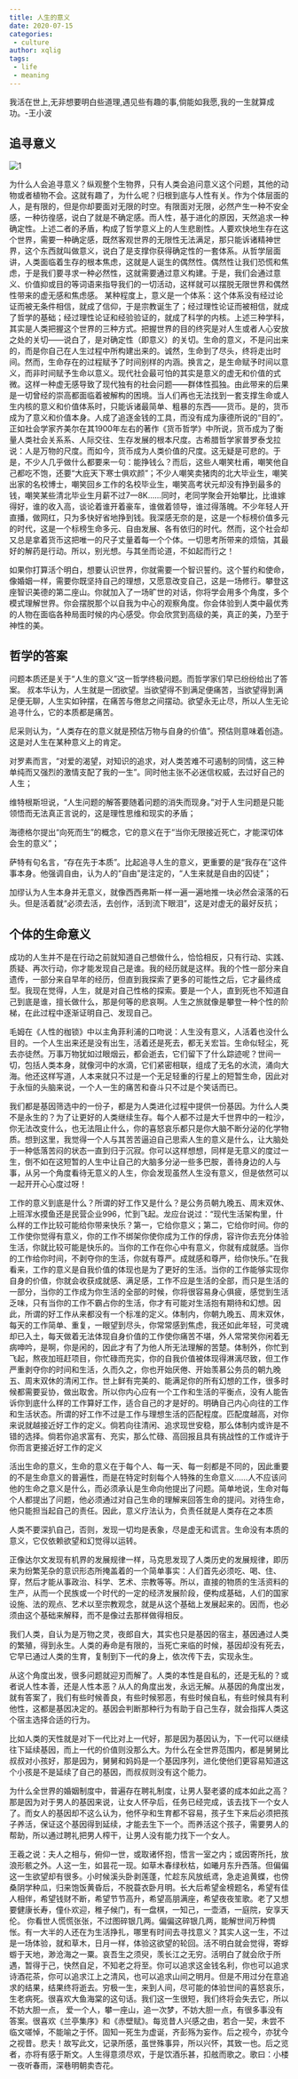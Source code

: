 ```yaml
---
title: 人生的意义
date: 2020-07-15
categories:
 - culture
author: xqlig
tags:
 - life
 - meaning
---
```


我活在世上,无非想要明白些道理,遇见些有趣的事,倘能如我愿,我的一生就算成功。-王小波

<!-- more -->

## 追寻意义

![1](../images/rensheng-1.jpg)

为什么人会追寻意义？纵观整个生物界，只有人类会追问意义这个问题，其他的动物或者植物不会。这就有趣了，为什么呢？归根到底与人性有关。作为个体层面的人，是有限的，但是你却要面对无限的时空。有限面对无限，必然产生一种不安全感，一种彷徨感，说白了就是不确定感。而人性，基于进化的原因，天然追求一种确定性。上述二者的矛盾，构成了哲学意义上的人生悲剧性。人要欢快地生存在这个世界，需要一种确定感，既然客观世界的无限性无法满足，那只能诉诸精神世界，这个东西就叫做意义，说白了是支撑你获得确定性的一套体系。从哲学层面讲，人类面临着生存的根本焦虑，这就是人诞生的偶然性。偶然性让我们恐慌和焦虑，于是我们要寻求一种必然性，这就需要通过意义构建。于是，我们会通过意义、价值抑或目的等词语来指导我们的一切活动，这样就可以摆脱无限世界和偶然性带来的虚无感和焦虑感。
某种程度上，意义是一个体系：这个体系没有经过论证而被无条件相信，就成了信仰，于是宗教诞生了；经过理性论证而被相信，就成了哲学的基础；经过理性论证和经验验证的，就成了科学的内核。上述三种学科，其实是人类把握这个世界的三种方式。把握世界的目的终究是对人生或者人心安放之处的关切——说白了，是对确定性（即意义）的关切。生命的意义，不是问出来的，而是你自己在人生过程中所构建出来的。诚然，生命到了尽头，终将走出时间。然而，生命存在的过程赋予了时间别样的内涵。换言之，是生命赋予时间以意义，而非时间赋予生命以意义。现代社会最可怕的其实是意义的虚无和价值的式微。这样一种虚无感导致了现代独有的社会问题——群体性孤独。由此带来的后果是一切曾经的崇高都面临着被解构的困境。当人们再也无法找到一套支撑生命或人生内核的意义和价值体系时，只能诉诸最简单、粗暴的东西——货币。是的，货币成为了意义和价值本身。人成了追逐金钱的工具，而没有成为康德所说的“目的”。正如社会学家齐美尔在其1900年左右的著作《货币哲学》中所说，货币成为了衡量人类社会关系系、人际交往、生存发展的根本尺度。古希腊哲学家普罗泰戈拉说：人是万物的尺度。而如今，货币成为人类价值的尺度。这无疑是可悲的。于是，不少人几乎做什么都要来一句：能挣钱么？而后，这些人嘲笑杜甫，嘲笑他自己都吃不饱，还要“大庇天下寒士俱欢颜”；不少人嘲笑卖猪肉的北大毕业生，嘲笑出家的名校博士，嘲笑回乡工作的名校毕业生，嘲笑高考状元却没有挣到最多的钱，嘲笑某些清北毕业生月薪不过7—8K……同时，老同学聚会开始攀比，比谁嫁得好，谁的收入高，谈论着谁开着豪车，谁做着领导，谁过得落魄。不少年轻人开直播，做网红，只为多快好省地挣到钱。我深感无奈的是，这是一个标榜价值多元的时代，这是一个标榜生命多元、自由发展、各有依归的时代。然而，这个社会却又总是拿着货币这把唯一的尺子丈量着每一个个体。一切思考所带来的烦恼，其最好的解药是行动。所以，别光想。与其坐而论道，不如起而行之！

如果你打算活个明白，想要认识世界，你就需要一个智识誓约。这个誓约和使命，像婚姻一样，需要你既坚持自己的理想，又愿意改变自己，这是一场修行。攀登这座智识美德的第二座山。你就加入了一场旷世的对话，你将学会用多个角度，多个模式理解世界。你会摆脱那个以自我为中心的观察角度。你会体验到人类中最优秀的人物在面临各种局面时候的内心感受。你会欣赏到高级的美，真正的美，乃至于神性的美。

## 哲学的答案

问题本质还是关于“人生的意义”这一哲学终极问题。而哲学家们早已纷纷给出了答案。
叔本华认为，人生就是一团欲望。当欲望得不到满足便痛苦，当欲望得到满足便无聊，人生实如钟摆，在痛苦与倦怠之间摆动。欲望永无止尽，所以人生无论追寻什么，它的本质都是痛苦。

尼采则认为，“人类存在的意义就是预估万物与自身的价值”。预估则意味着创造。这是对人生在某种意义上的肯定。

对罗素而言，“对爱的渴望，对知识的追求，对人类苦难不可遏制的同情，这三种单纯而又强烈的激情支配了我的一生”。同时他主张不必迷信权威，去过好自己的人生；

维特根斯坦说，“人生问题的解答要随着问题的消失而现身。”对于人生问题是只能领悟而无法真正言说的，这是理性思维和现实的矛盾；

海德格尔提出“向死而生”的概念，它的意义在于“当你无限接近死亡，才能深切体会生的意义”；

萨特有句名言，“存在先于本质”。比起追寻人生的意义，更重要的是“我存在”这件事本身。他强调自由，认为人的“自由”是注定的，“人生来就是自由的囚徒”；

加缪认为人生本身并无意义，就像西西弗斯一样一遍一遍地推一块必然会滚落的石头。但是活着就“必须去活，去创作，活到流下眼泪”，这是对虚无的最好反抗；

## 个体的生命意义

成功的人生并不是在行动之前就知道自己想做什么，恰恰相反，只有行动、实践、质疑、再次行动，你才能发现自己是谁。我的经历就是这样。我的个性一部分来自遗传，一部分来自早年的经历，但直到我探索了更多的可能性之后，它才最终成型。我现在觉得，人生，就是对自己性格的探索。要是一个人，直到死也不知道自己到底是谁，擅长做什么，那是何等的悲哀啊。人生之旅就像是攀登一种个性的阶梯，在此过程中逐渐证明自己、发现自己。

毛姆在《人性的枷锁》中以主角菲利浦的口吻说：人生没有意义，人活着也没什么目的。一个人生出来还是没有出生，活着还是死去，都无关宏旨。生命似轻尘，死去亦徒然。万事万物犹如过眼烟云，都会逝去，它们留下了什么踪迹呢？世间一切，包括人类本身，就像河中的水滴，它们紧密相联，组成了无名的水流，涌向大海。他还这样写道，人本来就只不过是一个无足轻重的行星上的短暂生命，因此对于永恒的头脑来说，一个人一生的痛苦和奋斗只不过是个笑话而已。

我们都是基因筛选中的一份子，都是为人类进化过程中提供一份基因。为什么人类不是永生的？为了让更好的人类继续生存。每个人都不过是大千世界中的一粒沙，你无法改变什么，也无法阻止什么，你的喜怒哀乐都只是你大脑不断分泌的化学物质。想到这里，我觉得一个人与其苦苦逼迫自己思索人生的意义是什么，让大脑处于一种低落苦闷的状态一直到归于沉寂。你可以这样想想，同样是无意义的度过一生，倒不如在这短暂的人生中让自己的大脑多分泌一些多巴胺，善待身边的人与事，从另一个角度看待无意义的人生，你会发现虽然人生没有意义，但是依然可以一起开开心心度过呀！

工作的意义到底是什么？所谓的好工作又是什么？是公务员朝九晚五、周末双休、上班浑水摸鱼还是民营企业996，忙到飞起。龙应台说过：“现代生活架构里，什么样的工作比较可能给你带来快乐？第一，它给你意义；第二，它给你时间。你的工作使你觉得有意义，你的工作不绑架你使你成为工作的俘虏，容许你去充分体验生活，你就比较可能是快乐的。当你的工作在你心中有意义，你就有成就感。当你的工作给你时间，不剥夺你的生活，你就有尊严。成就感和尊严，给你快乐。”在我看来，工作的意义是自我价值的体现也是为了更好的生活。当你的工作能够实现你自身的价值，你就会收获成就感、满足感，工作不应是生活的全部，而只是生活的一部分，当你的工作成为你生活的全部的时候，你将很容易身心俱疲，感觉到生活乏味，只有当你的工作不霸占你的生活，你才有可能对生活抱有期待和幻想。因此，所谓的好工作从来都没有一个标准的定义。体制内，你朝九晚五、周末双休，每天的工作简单、重复，一眼望到尽头，你常常感到焦虑，我还如此年轻，可灵魂却已入土，每天做着无法体现自身价值的工作使你痛苦不堪，外人常常笑你闲着无病呻吟，是啊，你是闲的，因此才有了为他人所无法理解的苦楚。体制外，你忙到飞起，熬夜加班赶项目，你忙碌而充实，你的自我价值被体现得淋漓尽致，但工作严重剥夺你的时间和生活，久而久之，你也开始厌倦、开始羡慕公务员的朝九晚五、周末双休的清闲工作。世上鲜有完美的、能满足你的所有幻想的工作，很多时候都需要妥协，做出取舍。所以你内心应有一个工作和生活的平衡点，没有人能告诉你到底什么样的工作算好工作，适合自己的才是好的。明确自己内心向往的工作和生活状态。所谓的好工作不过是工作与理想生活的匹配程度。匹配度越高，对你来说就越接近好工作的定义。倘若向往清闲、追求现世安稳，那么体制内或许是不错的选择。倘若你追求富有、充实，那么忙碌、高回报且具有挑战性的工作或许于你而言更接近好工作的定义

活出生命的意义，生命的意义在于每个人、每一天、每一刻都是不同的，因此重要的不是生命意义的普遍性，而是在特定时刻每个人特殊的生命意义……人不应该问他的生命之意义是什么，而必须承认是生命向他提出了问题。简单地说，生命对每个人都提出了问题，他必须通过对自己生命的理解来回答生命的提问。对待生命，他只能担当起自己的责任。因此，意义疗法认为，负责任就是人类存在之本质

人类不要深扒自己，否则，发现一切均是表象，尽是虚无和谎言。生命没有本质的意义，它仅依赖欲望和幻觉得以运转。

正像达尔文发现有机界的发展规律一样，马克思发现了人类历史的发展规律，即历来为纷繁芜杂的意识形态所掩盖着的一个简单事实：人们首先必须吃、喝、住、穿，然后才能从事政治、科学、艺术、宗教等等。所以，直接的物质的生活资料的生产，从而一个民族或一个时代的一定的经济发展阶段，便构成基础，人们的国家设施、法的观点、艺术以至宗教观念，就是从这个基础上发展起来的。因而，也必须由这个基础来解释，而不是像过去那样做得相反。

我们人类，自认为是万物之灵，夜郎自大，其实也只是基因的宿主，基因通过人类的繁殖，得到永生。人类的寿命是有限的，当死亡来临的时候，基因却没有死去，它早已通过人类的生育，复制到下一代的身上，依次传下去，实现永生。

从这个角度出发，很多问题就迎刃而解了。人类的本性是自私的，还是无私的？或者说人性本善，还是人性本恶？从人的角度出发，永远无解。从基因的角度出发，就有答案了，我们有些时候善良，有些时候邪恶，有些时候自私，有些时候具有利他性，这都是基因决定的。基因会判断那种行为有助于自己生存，就会指挥人类这个宿主选择合适的行为。

比如人类的天性就是对下一代比对上一代好，那是因为基因认为，下一代可以继续往下延续基因，而上一代的价值则没那么大。为什么在全世界范围内，都是舅舅比叔叔对小孩好，那是因为，舅舅和妈妈是一个基因序列，进化使他们更容易知道这个小孩是不是延续了自己的基因，而叔叔则没有这个能力。

为什么全世界的婚姻制度中，普遍存在聘礼制度，让男人娶老婆的成本如此之高？那是因为对于男人的基因来说，让女人怀孕后，任务已经完成，该去找下一个女人了。而女人的基因却不这么认为，他怀孕和生育都不容易，孩子生下来后必须把孩子养活，保证这个基因得到延续，才能去生下一个。而养活这个孩子，需要男人的帮助，所以通过聘礼把男人榨干，让男人没有能力找下一个女人。

王羲之说：夫人之相与，俯仰一世，或取诸怀抱，悟言一室之内；或因寄所托，放浪形骸之外。人这一生，如昙花一现。如草木春绿秋枯，如曦月东升西落。但偏偏这一生欲望却有很多。小时候溪头卧剥莲蓬，忙趁东风放纸鸢，急走追黄蝶，也傍桑阴学种瓜，归来饱饭黄昏后，不脱蓑衣卧月明。长大后希望金榜题名，希望有佳人相伴，希望钱财不断，希望节节高升，希望高朋满座，希望夜夜笙歌。老了又想要健康长寿，僮仆欢迎，稚子候门，有一盘棋，一知己，一壶酒，一庭院，安享天伦。
你看世人慌慌张张，不过图碎银几两。偏偏这碎银几两，能解世间万种惆怅。有一大半的人还在为生活挣扎，哪里有时间去寻找意义？其实人这一生，不过是一场体验，就和草木，日月一样，体验这欲望的轮回。活不明白就会觉得，寄蜉蝣于天地，渺沧海之一粟。哀吾生之须臾，羡长江之无穷。活明白了就会欣于所遇，暂得于己，快然自足，不知老之将至。你可以追求这金钱名利，你也可以追求诗酒花茶，你可以追求江上之清风，也可以追求山间之明月。但是不用过分在意追求的结果，结果终将逝去。穷极一生，来到人间，尽可能的体验世间的喜怒哀乐，生老病死。很喜欢大鱼海棠的这句话。我们这一生很短，我们终将会失去它，所以不妨大胆一点， 爱一个人，攀一座山，追一次梦，不妨大胆一点，有很多事没有答案。很喜欢《兰亭集序》和《赤壁赋》。每览昔人兴感之由，若合一契，未尝不临文嗟悼，不能喻之于怀。固知一死生为虚诞，齐彭殇为妄作。后之视今，亦犹今之视昔。悲夫！故写此文，记录所感，虽世殊事异，所以兴怀，其致一也。后之览者，亦将有感于斯文。人生得意须尽欢，于是饮酒乐甚，扣舷而歌之。歌曰：小楼一夜听春雨，深巷明朝卖杏花。

